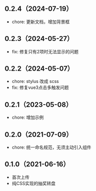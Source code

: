 ## 0.2.4（2024-07-19）

- chore: 更新文档，增加背景框

## 0.2.3（2024-05-27）

- fix: 修复只有2项时无法显示的问题

## 0.2.2（2024-05-07）

- chore: stylus 改成 scss
- fix: 修复vue3点击多触发问题

## 0.2.1（2023-05-08）

- chore: 增加示例

## 0.2.0（2021-07-09）

- chore: 统一命名规范，无须主动引入组件

## 0.1.0（2021-06-16）

- 首次上传
- 纯CSS实现的抽奖转盘
